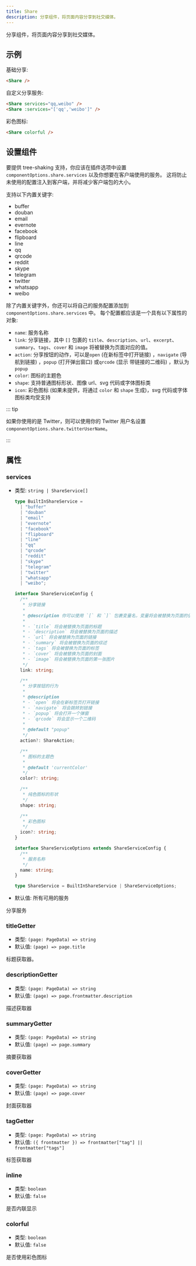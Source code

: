 ```yaml
---
title: Share
description: 分享组件，将页面内容分享到社交媒体。
---
```


分享组件，将页面内容分享到社交媒体。

<!-- more -->

## 示例

基础分享:

<Share />

```md
<Share />
```

自定义分享服务:

<Share services="qq,weibo" />
<Share :services="['qq','weibo']" />

```md
<Share services="qq,weibo" />
<Share :services="['qq','weibo']" />
```

彩色图标:

<Share colorful />

```md
<Share colorful />
```

## 设置组件

要提供 tree-shaking 支持，你应该在插件选项中设置 `componentOptions.share.services` 以及你想要在客户端使用的服务。 这将防止未使用的配置注入到客户端，并将减少客户端包的大小。

支持以下内置关键字:

- buffer
- douban
- email
- evernote
- facebook
- flipboard
- line
- qq
- qrcode
- reddit
- skype
- telegram
- twitter
- whatsapp
- weibo

除了内置关键字外，你还可以将自己的服务配置添加到 `componentOptions.share.services` 中。 每个配置都应该是一个具有以下属性的对象:

- `name`: 服务名称
- `link`: 分享链接，其中 `[]` 包裹的 `title`、`description`、`url`、`excerpt`、`summary`、`tags`、`cover` 和 `image` 将被替换为页面对应的值。
- `action`: 分享按钮的动作，可以是`open` (在新标签中打开链接) ，`navigate` (导航到链接) ，`popup` (打开弹出窗口) 或`qrcode` (显示 带链接的二维码) ，默认为 `popup`
- `color`: 图标的主题色
- `shape`: 支持普通图标形状、图像 url、svg 代码或字体图标类
- `icon`: 彩色图标 (如果未提供，将通过 `color` 和 `shape` 生成)，svg 代码或字体图标类均受支持

::: tip

如果你使用的是 Twitter，则可以使用你的 Twitter 用户名设置 `componentOptions.share.twitterUserName`。

:::

## 属性

### services

- 类型: `string | ShareService[]`

  ```ts
  type BuiltInShareService =
    | "buffer"
    | "douban"
    | "email"
    | "evernote"
    | "facebook"
    | "flipboard"
    | "line"
    | "qq"
    | "qrcode"
    | "reddit"
    | "skype"
    | "telegram"
    | "twitter"
    | "whatsapp"
    | "weibo";

  interface ShareServiceConfig {
    /**
     * 分享链接
     *
     * @description 你可以使用 `[` 和 `]` 包裹变量名，变量将会被替换为页面的值：
     *
     * - `title` 将会被替换为页面的标题
     * - `description` 将会被替换为页面的描述
     * - `url` 将会被替换为页面的链接
     * - `summary` 将会被替换为页面的综述
     * - `tags` 将会被替换为页面的标签
     * - `cover` 将会被替换为页面的封面
     * - `image` 将会被替换为页面的第一张图片
     */
    link: string;

    /**
     * 分享按钮的行为
     *
     * @description
     * - `open` 将会在新标签页打开链接
     * - `navigate` 将会跳转到链接
     * - `popup` 将会打开一个弹窗
     * - `qrcode` 将会显示一个二维码
     *
     * @default "popup"
     */
    action?: ShareAction;

    /**
     * 图标的主题色
     *
     * @default 'currentColor'
     */
    color?: string;

    /**
     * 纯色图标的形状
     */
    shape: string;

    /**
     * 彩色图标
     */
    icon?: string;
  }

  interface ShareServiceOptions extends ShareServiceConfig {
    /**
     * 服务名称
     */
    name: string;
  }

  type ShareService = BuiltInShareService | ShareServiceOptions;
  ```

- 默认值: 所有可用的服务

分享服务

### titleGetter

- 类型: `(page: PageData) => string`
- 默认值: `(page) => page.title`

标题获取器。

### descriptionGetter

- 类型: `(page: PageData) => string`
- 默认值: `(page) => page.frontmatter.description`

描述获取器

### summaryGetter

- 类型: `(page: PageData) => string`
- 默认值: `(page) => page.summary`

摘要获取器

### coverGetter

- 类型: `(page: PageData) => string`
- 默认值: `(page) => page.cover`

封面获取器

### tagGetter

- 类型: `(page: PageData) => string`
- 默认值: `({ frontmatter }) => frontmatter["tag"] || frontmatter["tags"]`

标签获取器

### inline

- 类型: `boolean`
- 默认值: `false`

是否内联显示

### colorful

- 类型: `boolean`
- 默认值: `false`

是否使用彩色图标
